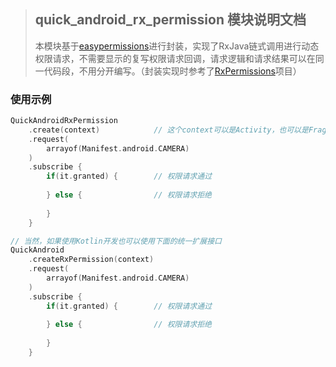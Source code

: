 > ## quick_android_rx_permission 模块说明文档
>
> 本模块基于[easypermissions](https://github.com/googlesamples/easypermissions)进行封装，实现了RxJava链式调用进行动态权限请求，不需要显示的复写权限请求回调，请求逻辑和请求结果可以在同一代码段，不用分开编写。（封装实现时参考了[RxPermissions](https://github.com/tbruyelle/RxPermissions)项目）



### 使用示例

```kotlin
QuickAndroidRxPermission
	.create(context)			// 这个context可以是Activity，也可以是Fragment
	.request(
        arrayof(Manifest.android.CAMERA)
    )
	.subscribe {
        if(it.granted) {		// 权限请求通过
            
        } else {				// 权限请求拒绝
            
        }
	}

// 当然，如果使用Kotlin开发也可以使用下面的统一扩展接口
QuickAndroid
	.createRxPermission(context)
	.request(
        arrayof(Manifest.android.CAMERA)
    )
	.subscribe {
        if(it.granted) {		// 权限请求通过
            
        } else {				// 权限请求拒绝
            
        }
	}
```

